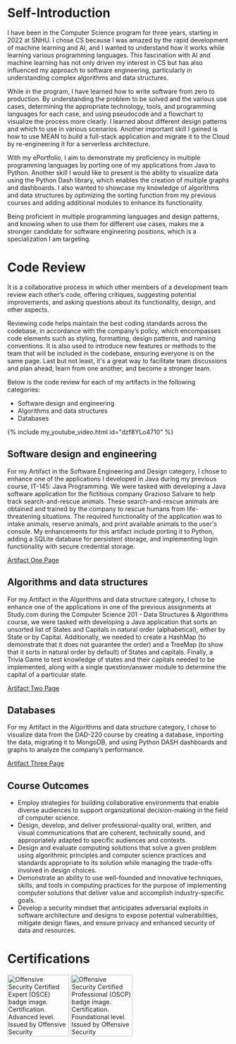 # Self-Introduction

I have been in the Computer Science program for three years, starting in 2022 at SNHU. I chose CS because I was amazed by the rapid development of machine learning and AI, and I wanted to understand how it works while learning various programming languages. This fascination with AI and machine learning has not only driven my interest in CS but has also influenced my approach to software engineering, particularly in understanding complex algorithms and data structures.

While in the program, I have learned how to write software from zero to production. By understanding the problem to be solved and the various use cases, determining the appropriate technology, tools, and programming languages for each case, and using pseudocode and a flowchart to visualize the process more clearly.  I learned about different design patterns and which to use in various scenarios.  Another important skill I gained is how to use MEAN to build a full-stack application and migrate it to the Cloud by re-engineering it for a serverless architecture. 

With my ePortfolio, I aim to demonstrate my proficiency in multiple programming languages by porting one of my applications from Java to Python. Another skill I would like to present is the ability to visualize data using the Python Dash library, which enables the creation of multiple graphs and dashboards. I also wanted to showcase my knowledge of algorithms and data structures by optimizing the sorting function from my previous courses and adding additional modules to enhance its functionality.

Being proficient in multiple programming languages and design patterns, and knowing when to use them for different use cases, makes me a stronger candidate for software engineering positions, which is a specialization I am targeting.

# Code Review

It is a collaborative process in which other members of a development team review each other’s code, offering critiques, suggesting potential improvements, and asking questions about its functionality, design, and other aspects.

Reviewing code helps maintain the best coding standards across the codebase, in accordance with the company’s policy, which encompasses code elements such as styling, formatting, design patterns, and naming conventions. It is also used to introduce new features or methods to the team that will be included in the codebase, ensuring everyone is on the same page. Last but not least, it's a great way to facilitate team discussions and plan ahead, learn from one another, and become a stronger team. 

Below is the code review for each of my artifacts in the following categories:
+	Software design and engineering 
+	Algorithms and data structures 
+	Databases

{% include my_youtube_video.html id="dzf8YLo4710" %}

## Software design and engineering
For my Artifact in the Software Engineering and Design category, I chose to enhance one of the applications I developed in Java during my previous course, IT-145: Java Programming. We were tasked with developing a Java software application for the fictitious company Grazioso Salvare to help track search-and-rescue animals. These search-and-rescue animals are obtained and trained by the company to rescue humans from life-threatening situations. The required functionality of the application was to intake animals, reserve animals, and print available animals to the user's console. My enhancements for this artifact include porting it to Python, adding a SQLite database for persistent storage, and implementing login functionality with secure credential storage.

[Artifact One Page](https://scenitnatsnoc.github.io/artifact_one/)

## Algorithms and data structures
For my Artifact in the Algorithms and data structure category, I chose to enhance one of the applications in one of the previous assignments at Study.com during the Computer Science 201 - Data Structures & Algorithms course, we were tasked with developing a Java application that sorts an unsorted list of States and Capitals in natural order (alphabetical), either by State or by Capital. Additionally, we needed to create a HashMap (to demonstrate that it does not guarantee the order) and a TreeMap (to show that it sorts in natural order by default) of States and capitals. Finally, a Trivia Game to test knowledge of states and their capitals needed to be implemented, along with a single question/answer module to determine the capital of a particular state.

[Artifact Two Page](https://scenitnatsnoc.github.io/artifact_two/)

## Databases
For my Artifact in the Algorithms and data structure category, I chose to visualize data from the DAD-220 course by creating a database, importing the data, migrating it to MongoDB, and using Python DASH dashboards and graphs to analyze the company’s performance.

[Artifact Three Page](https://scenitnatsnoc.github.io/artifact_three/)

## Course Outcomes 

+	Employ strategies for building collaborative environments that enable diverse audiences to support organizational decision-making in the field of computer science.
+ Design, develop, and deliver professional-quality oral, written, and visual communications that are coherent, technically sound, and appropriately adapted to specific audiences and contexts.  
+ Design and evaluate computing solutions that solve a given problem using algorithmic principles and computer science practices and standards appropriate to its solution while managing the trade-offs involved in design choices.  
+ Demonstrate an ability to use well-founded and innovative techniques, skills, and tools in computing practices for the purpose of implementing computer solutions that deliver value and accomplish industry-specific goals.
+ Develop a security mindset that anticipates adversarial exploits in software architecture and designs to expose potential vulnerabilities, mitigate design flaws, and ensure privacy and enhanced security of data and resources.  

# Certifications
<p><a href="https://www.credly.com/badges/4c75a0e8-940c-4d2e-90af-75d91e3abaee"><img src="https://images.credly.com/size/680x680/images/b1da1cd4-98da-48de-b604-b5d2b72ac696/image.png" alt="Offensive Security Certified Expert (OSCE) badge image. Certification. Advanced level. Issued by Offensive Security" width="140" height="140"></a>
<a href="https://www.credly.com/badges/2442d56a-4cdd-4bf8-aab5-86571bcab0cd"><img src="https://images.credly.com/size/680x680/images/ec81134d-e80b-4eb5-ae07-0eb8e1a60fcd/image.png" alt="Offensive Security Certified Professional (OSCP) badge image. Certification. Foundational level. Issued by Offensive Security" width="140" height="140"></a></p>
